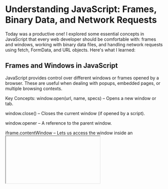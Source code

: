 # Understanding JavaScript: Frames, Binary Data, and Network Requests

Today was a productive one! I explored some essential concepts in JavaScript that every web developer should be comfortable with: frames and windows, working with binary data files, and handling network requests using fetch, FormData, and URL objects. Here's what I learned:

## Frames and Windows in JavaScript
JavaScript provides control over different windows or frames opened by a browser. These are useful when dealing with popups, embedded pages, or multiple browsing contexts.

Key Concepts:
window.open(url, name, specs) – Opens a new window or tab.

window.close() – Closes the current window (if opened by a script).

window.opener – A reference to the parent window.

iframe.contentWindow – Lets us access the window inside an <iframe>.

## Binary Data Files
Binary data is essential for handling files like images, PDFs, or custom formats in JavaScript. I explored how to manage this using Blob, ArrayBuffer, and TypedArray.

Useful APIs:
Blob – Represents immutable raw binary data.

ArrayBuffer – A fixed-length binary data buffer.

Uint8Array, Float32Array, etc. – Typed arrays that represent binary data in various numeric formats.

FileReader – Reads contents of files (e.g., using .readAsArrayBuffer()).

## Network Requests with fetch()
The fetch() API is modern and promise-based, making HTTP requests easy and readable.

const formData = new FormData();

formData.append('username', 'johndoe');

formData.append('profilePic', fileInput.files[0]);

fetch('/upload', {

  method: 'POST',
  
  body: formData

});

## Constructing URLs with URL and URLSearchParams
The URL object makes handling query parameters and relative paths clean and robust.

const url = new URL('https://example.com/api');

url.searchParams.append('user', 'john');

url.searchParams.set('active', 'true');

console.log(url.toString()); 
